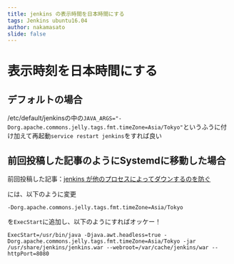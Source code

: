 ```yaml
---
title: jenkins の表示時間を日本時間にする
tags: Jenkins ubuntu16.04
author: nakamasato
slide: false
---
```

# 表示時刻を日本時間にする

## デフォルトの場合
/etc/default/jenkinsの中の`JAVA_ARGS="-Dorg.apache.commons.jelly.tags.fmt.timeZone=Asia/Tokyo"`というふうに付け加えて再起動`service restart jenkins`をすれば良い

## 前回投稿した記事のようにSystemdに移動した場合

前回投稿した記事：[jenkins が他のプロセスによってダウンするのを防ぐ](http://qiita.com/gymnstcs/items/51fee25bdcd5d0720922)

には、以下のように変更

```
-Dorg.apache.commons.jelly.tags.fmt.timeZone=Asia/Tokyo
```
を`ExecStart`に追加し、以下のようにすればオッケー！

```
ExecStart=/usr/bin/java -Djava.awt.headless=true -Dorg.apache.commons.jelly.tags.fmt.timeZone=Asia/Tokyo -jar /usr/share/jenkins/jenkins.war --webroot=/var/cache/jenkins/war --httpPort=8080 
```



